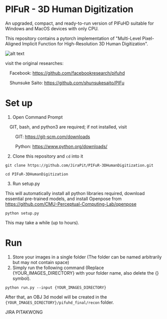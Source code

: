 # PIFuR - 3D Human Digitization
An upgraded, compact, and ready-to-run version of PIFuHD suitable for Windows and MacOS devices with only CPU.

This repository contains a pytorch implementation of "Multi-Level Pixel-Aligned Implicit Function for High-Resolution 3D Human Digitization".

![alt text](https://camo.githubusercontent.com/dcfd98e18f6313ca98a2388a026706ffb90ff9caa383a5e487b778028376dae8/68747470733a2f2f7368756e73756b65736169746f2e6769746875622e696f2f5049467548442f7265736f75726365732f696d616765732f7069667568642e676966)

visit the original researches:

&ensp;&ensp;Facebook: https://github.com/facebookresearch/pifuhd
  
&ensp;&ensp;Shunsuke Saito: https://github.com/shunsukesaito/PIFu
# Set up
1. Open Command Prompt 

&ensp;&ensp;GIT, bash, and python3 are required; if not installed, visit

&ensp;&ensp;&ensp;&ensp; GIT: https://git-scm.com/downloads

&ensp;&ensp;&ensp;&ensp; Python: https://www.python.org/downloads/

2. Clone this repository and ```cd``` into it
```
git clone https://github.com/JiraPit/PIFuR-3DHumanDigitization.git
```
```
cd PIFuR-3DHumanDigitization
```
3. Run setup.py 

This will automatically install all python libraries required, download essential pre-trained models, and install Openpose from https://github.com/CMU-Perceptual-Computing-Lab/openpose
```
python setup.py
```
This may take a while (up to hours).

# Run
1. Store your images in a single folder (The folder can be named arbitrarily but may not contain space)
2. Simply run the following command (Replace {YOUR_IMAGES_DIRECTORY} with your folder name, also delete the {} symbol).
```
python run.py --input {YOUR_IMAGES_DIRECTORY}
```
After that, an OBJ 3d model will be created in the ```{YOUR_IMAGES_DIRECTORY}/pifuhd_final/recon``` folder.

JIRA PITAKWONG
